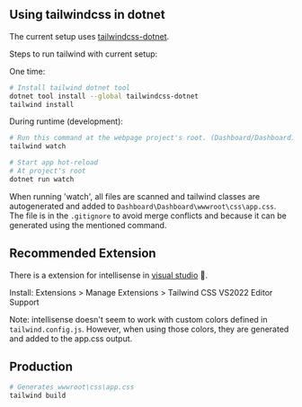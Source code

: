 ## Using tailwindcss in dotnet

The current setup uses [tailwindcss-dotnet](https://github.com/rozumak/tailwindcss-dotnet).

Steps to run tailwind with current setup:

One time:

```bash
# Install tailwind dotnet tool
dotnet tool install --global tailwindcss-dotnet
tailwind install
```

During runtime (development):
```bash
# Run this command at the webpage project's root. (Dashboard/Dashboard), or specify path with --project [path]
tailwind watch

# Start app hot-reload
# At project's root
dotnet run watch

```

When running 'watch', all files are scanned and tailwind classes are autogenerated and added to `Dashboard\Dashboard\wwwroot\css\app.css`. The file is in the `.gitignore` to avoid merge conflicts and because it can be generated using the mentioned command.

## Recommended Extension

There is a extension for intellisense in [visual studio](https://github.com/theron-wang/VS2022-Editor-Support-for-Tailwind-CSS/tree/main) 🙏.

Install: Extensions > Manage Extensions > Tailwind 
CSS VS2022 Editor Support

Note: intellisense doesn't seem to work with custom colors defined in `tailwind.config.js`. However, when using those colors, they are generated and added to the app.css output.

## Production

```bash
# Generates wwwroot\css\app.css
tailwind build
```